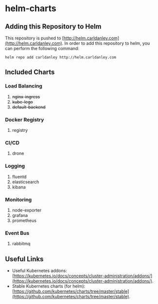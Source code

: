 # helm-charts

## Adding this Repository to Helm

This repository is pushed to [http://helm.carldanley.com](http://helm.carldanley.com). In order to add this repository to helm, you can perform the following command:

`helm repo add carldanley http://helm.carldanley.com`

## Included Charts

### Load Balancing

1. ~~nginx-ingress~~
1. ~~kube-lego~~
1. ~~default-backend~~

### Docker Registry

1. registry

### CI/CD

1. drone

### Logging

1. fluentd
1. elasticsearch
1. kibana

### Monitoring

1. node-exporter
1. grafana
1. prometheus

### Event Bus

1. rabbitmq

## Useful Links

* Useful Kubernetes addons: [https://kubernetes.io/docs/concepts/cluster-administration/addons/](https://kubernetes.io/docs/concepts/cluster-administration/addons/).
* Stable Kubernetes charts (for helm): [https://github.com/kubernetes/charts/tree/master/stable](https://github.com/kubernetes/charts/tree/master/stable).
